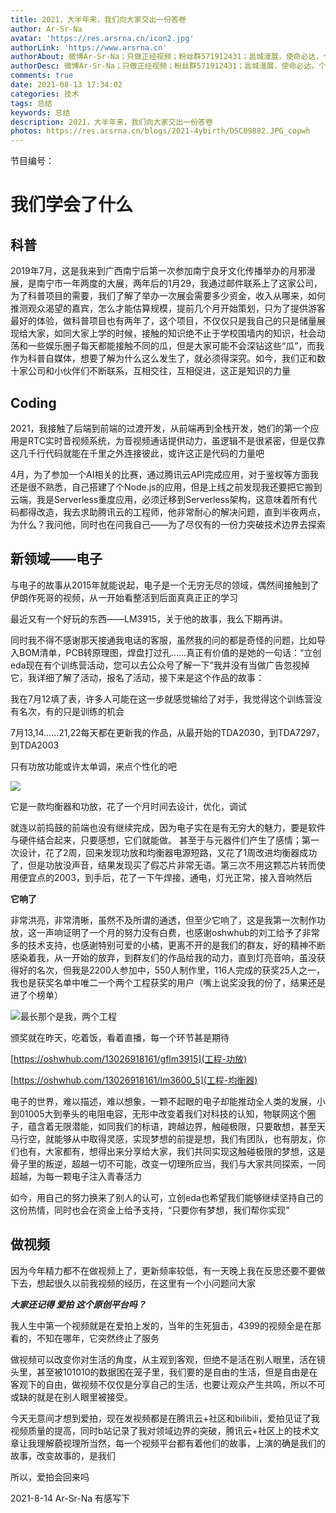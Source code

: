 ```yaml
---
title: 2021，大半年来，我们向大家交出一份答卷
author: Ar-Sr-Na
avatar: 'https://res.arsrna.cn/icon2.jpg'
authorLink: 'https://www.arsrna.cn'
authorAbout: 微博Ar-Sr-Na；只做正经视频；粉丝群571912431；邕城漫展，使命必达，个人网站www.arsrna.cn
authorDesc: 微博Ar-Sr-Na；只做正经视频；粉丝群571912431；邕城漫展，使命必达，个人网站www.arsrna.cn
comments: true
date: 2021-08-13 17:34:02
categories: 技术
tags: 总结
keywords: 总结
description: 2021，大半年来，我们向大家交出一份答卷
photos: https://res.arsrna.cn/blogs/2021-4ybirth/DSC09882.JPG_copwh
---
```

节目编号：

# 我们学会了什么

## 科普

2019年7月，这是我来到广西南宁后第一次参加南宁良牙文化传播举办的月邪漫展，是南宁市一年两度的大展，两年后的1月29，我通过邮件联系上了这家公司，为了科普项目的需要，我们了解了举办一次展会需要多少资金，收入从哪来，如何推测观众渴望的嘉宾，怎么才能估算规模，提前几个月开始策划，只为了提供游客最好的体验，做科普项目也有两年了，这个项目，不仅仅只是我自己的只是储量展现给大家，如同大家上学的时候，接触的知识绝不止于学校围墙内的知识，社会动荡和一些娱乐圈子每天都能接触不同的瓜，但是大家可能不会深钻这些“瓜”，而我作为科普自媒体，想要了解为什么这么发生了，就必须得深究。如今，我们正和数十家公司和小伙伴们不断联系，互相交往，互相促进，这正是知识的力量

## Coding

2021，我接触了后端到前端的过渡开发，从前端再到全栈开发，她们的第一个应用是RTC实时音视频系统，为音视频通话提供动力，虽逻辑不是很紧密，但是仅靠这几千行代码就能在千里之外连接彼此，或许这正是代码的力量吧

4月，为了参加一个AI相关的比赛，通过腾讯云API完成应用，对于鉴权等方面我还是很不熟悉，自己搭建了个Node.js的应用，但是上线之前发现我还要把它搬到云端，我是Serverless重度应用，必须迁移到Serverless架构，这意味着所有代码都得改造，我去求助腾讯云的工程师，他非常耐心的解决问题，直到半夜两点，为什么？我问他，同时也在问我自己——为了尽仅有的一份力突破技术边界去探索

## 新领域——电子

与电子的故事从2015年就能说起，电子是一个无穷无尽的领域，偶然间接触到了伊朗作死哥的视频，从一开始看整活到后面真真正正的学习

最近又有一个好玩的东西——LM3915，关于他的故事，我么下期再讲。

同时我不得不感谢那天接通我电话的客服，虽然我的问的都是奇怪的问题，比如导入BOM清单，PCB转原理图，焊盘打过孔......真正有价值的是她的一句话：“立创eda现在有个训练营活动，您可以去公众号了解一下”我并没有当做广告忽视掉它，我详细了解了活动，报名了活动，接下来是这个作品的故事：

我在7月12填了表，许多人可能在这一步就感觉输给了对手，我觉得这个训练营没有名次，有的只是训练的机会

7月13,14......21,22每天都在更新我的作品，从最开始的TDA2030，到TDA7297，到TDA2003

只有功放功能或许太单调，来点个性化的吧

![](https://res.arsrna.cn/blogs/2021-4ybirth/20210814152648.png_copwh)

它是一款均衡器和功放，花了一个月时间去设计，优化，调试

就连以前捣鼓的前端也没有继续完成，因为电子实在是有无穷大的魅力，要是软件与硬件结合起来，只要感想，它们就能做。
甚至于与元器件们产生了感情；第一次设计，花了2周，回来发现功放和均衡器电源短路，又花了1周改进均衡器成功了，但是功放没声音，结果发现买了假芯片非常无语。第三次不用这颗芯片转而使用便宜点的2003，到手后，花了一下午焊接，通电，灯光正常，接入音响然后

**它响了**

<div id="player"></div>
<script type="text/javascript" src="https://player.dogecloud.com/js/loader"></script>
<script type="text/javascript">
var player = new DogePlayer({
    container: document.getElementById('player'),
    userId: 1277,
    vcode: '3fbd60cdabefef47',
    autoPlay: false
});
</script>

非常洪亮，非常清晰，虽然不及所谓的通透，但至少它响了，这是我第一次制作功放，这一声响证明了一个月的努力没有白费，也感谢oshwhub的刘工给予了非常多的技术支持，也感谢特别可爱的小橘，更离不开的是我们的群友，好的精神不断感染着我，从一开始的放弃，到群友们的作品给我的动力，直到灯亮音响，虽没获得好的名次，但我是2200人参加中，550人制作里，116人完成的获奖25人之一，我也是获奖名单中唯二一个两个工程获奖的用户（嘴上说奖没我的份了，结果还是进了个榜单）

![最长那个是我，两个工程](https://res.arsrna.cn/blogs/2021-4ybirth/3FFC371353887F89C10B099B3EE00CF2.JPG_copwh)

颁奖就在昨天，吃着饭，看着直播，每一个环节甚是期待

[https://oshwhub.com/13026918161/gflm3915](工程-功放)

[https://oshwhub.com/13026918161/lm3600_5](工程-均衡器)

电子的世界，难以描述，难以想象，一颗不起眼的电子却能推动全人类的发展，小到01005大到拳头的电阻电容，无形中改变着我们对科技的认知，物联网这个圈子，蕴含着无限潜能，如同我们的标语，跨越边界，触碰极限，只要敢想，甚至天马行空，就能够从中取得灵感，实现梦想的前提是想，我们有团队，也有朋友，你们也有，大家都有，想得出来分享给大家，我们共同实现这触碰极限的梦想，这是骨子里的叛逆，超越一切不可能，改变一切理所应当，我们与大家共同探索，一同超越，为每一颗电子注入青春活力

如今，用自己的努力换来了别人的认可，立创eda也希望我们能够继续坚持自己的这份热情，同时也会在资金上给予支持，“只要你有梦想，我们帮你实现”

## 做视频

因为今年精力都不在做视频上了，更新频率较低，有一天晚上我在反思还要不要做下去，想起很久以前我视频的经历，在这里有一个小问题问大家

***大家还记得 **爱拍** 这个原创平台吗？***

我人生中第一个视频就是在爱拍上发的，当年的生死狙击，4399的视频全是在那看的，不知在哪年，它突然终止了服务

做视频可以改变你对生活的角度，从主观到客观，但绝不是活在别人眼里，活在镜头里，甚至被101010的数据困在笼子里，我们要的是自由的生活，但是自由是在客观下的自由，做视频不仅仅是分享自己的生活，也要让观众产生共鸣，所以不可或缺的就是在别人眼里被接受。

今天无意间才想到爱拍，现在发视频都是在腾讯云+社区和bilibili，爱拍见证了我视频质量的提高，同时b站记录了我对领域边界的突破，腾讯云+社区上的技术文章让我理解藐视理所当然，每一个视频平台都有着他们的故事，上演的确是我们的故事，改变故事的，是我们

所以，爱拍会回来吗

2021-8-14 Ar-Sr-Na 有感写下